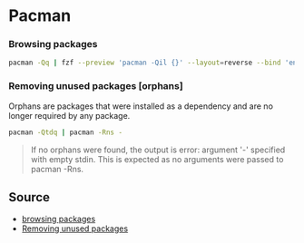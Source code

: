 # Pacman

### Browsing packages

```sh
pacman -Qq | fzf --preview 'pacman -Qil {}' --layout=reverse --bind 'enter:execute(pacman -Qil {} | less)'
```

### Removing unused packages [orphans]

Orphans are packages that were installed as a dependency and are no longer required by any package.

```zsh
pacman -Qtdq | pacman -Rns -
```

> If no orphans were found, the output is error: argument '-' specified with empty stdin. This is expected as no arguments were passed to pacman -Rns.

## Source

- [browsing packages](https://wiki.archlinux.org/title/pacman/Tips_and_tricks#Listing_packages)
- [Removing unused packages](<https://wiki.archlinux.org/title/pacman/Tips_and_tricks#Removing_unused_packages_(orphans)>)
